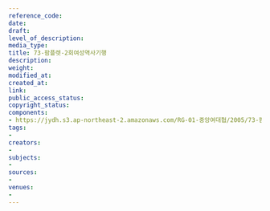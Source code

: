 ```yaml
---
reference_code: 
date: 
draft: 
level_of_description: 
media_type: 
title: 73-팜플렛-2회여성역사기행
description: 
weight: 
modified_at: 
created_at: 
link: 
public_access_status: 
copyright_status: 
components:
- https://jydh.s3.ap-northeast-2.amazonaws.com/RG-01-중앙여대협/2005/73-팜플렛-2회여성역사기행.pdf
tags:
- 
creators:
- 
subjects:
- 
sources:
- 
venues:
- 
---
```

